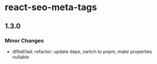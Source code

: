# react-seo-meta-tags

## 1.3.0

### Minor Changes

- df9a61ad: refactor: update deps, switch to pnpm, make properties nullable
